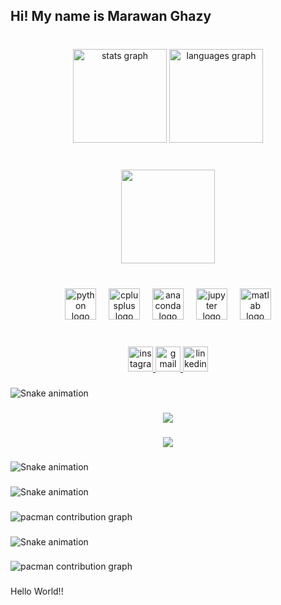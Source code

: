 <h2 align="left">Hi! My name is Marawan Ghazy</h2>

###

<br clear="both">

<div align="center">
  <img src="https://github-readme-stats.vercel.app/api?username=MarawanGhazy&hide_title=false&hide_rank=false&show_icons=true&include_all_commits=true&count_private=true&disable_animations=false&theme=dark&locale=en&hide_border=false" height="150" alt="stats graph"  />
  <img src="https://github-readme-stats.vercel.app/api/top-langs?username=MarawanGhazy&locale=en&hide_title=false&layout=compact&card_width=320&langs_count=6&theme=dark&hide_border=false" height="150" alt="languages graph"  />
</div>

###

<br clear="both">

<div align="center">
  <img height="150" src="https://media1.giphy.com/media/v1.Y2lkPTc5MGI3NjExOTdzNXQzNnNrM2hucm9nN2V5OG85cWFzOWZ4Nm5zcmI4MGV1eXNoayZlcD12MV9pbnRlcm5hbF9naWZfYnlfaWQmY3Q9Zw/mFDWuDppjQJjite6FS/giphy.gif"  />
</div>

###

<br clear="both">

<div align="center">
  <img src="https://cdn.jsdelivr.net/gh/devicons/devicon/icons/python/python-original.svg" height="50" alt="python logo"  />
  <img width="12" />
  <img src="https://cdn.jsdelivr.net/gh/devicons/devicon/icons/cplusplus/cplusplus-original.svg" height="50" alt="cplusplus logo"  />
  <img width="12" />
  <img src="https://cdn.jsdelivr.net/gh/devicons/devicon/icons/anaconda/anaconda-original.svg" height="50" alt="anaconda logo"  />
  <img width="12" />
  <img src="https://cdn.jsdelivr.net/gh/devicons/devicon/icons/jupyter/jupyter-original.svg" height="50" alt="jupyter logo"  />
  <img width="12" />
  <img src="https://cdn.jsdelivr.net/gh/devicons/devicon/icons/matlab/matlab-original.svg" height="50" alt="matlab logo"  />
</div>

###

<br clear="both">

<div align="center">
  <a href="https://www.instagram.com/marawan_ghazy13" target="_blank">
    <img src="https://img.shields.io/static/v1?message=Instagram&logo=instagram&label=&color=E4405F&logoColor=white&labelColor=&style=for-the-badge" height="40" alt="instagram logo"  />
  </a>
  <a href="marawang10@gmail.com" target="_blank">
    <img src="https://img.shields.io/static/v1?message=Gmail&logo=gmail&label=&color=D14836&logoColor=white&labelColor=&style=for-the-badge" height="40" alt="gmail logo"  />
  </a>
  <a href="https://www.linkedin.com/in/marawan-tamer-ghazy-24832727b/" target="_blank">
    <img src="https://img.shields.io/static/v1?message=LinkedIn&logo=linkedin&label=&color=0077B5&logoColor=white&labelColor=&style=for-the-badge" height="40" alt="linkedin logo"  />
  </a>
</div>

###

<img src="https://raw.githubusercontent.com/MarawanGhazy/MarawanGhazy/output/snake.svg" alt="Snake animation" />

###

<div align="center">
  <img src="https://profile-counter.glitch.me/MarawanGhazy/count.svg?"  />
</div>

###

<div align="center">
  <img src="https://profile-counter.glitch.me/MarawanGhazy/count.svg?"  />
</div>

###

<img src="https://raw.githubusercontent.com/MarawanGhazy/MarawanGhazy/output/snake.svg" alt="Snake animation" />

###

<img src="https://raw.githubusercontent.com/MarawanGhazy/MarawanGhazy/output/snake.svg" alt="Snake animation" />

###

<picture>
  <source media="(prefers-color-scheme: dark)" srcset="https://raw.githubusercontent.com/MarawanGhazy/MarawanGhazy/output/pacman-contribution-graph-dark.svg">
  <source media="(prefers-color-scheme: light)" srcset="https://raw.githubusercontent.com/MarawanGhazy/MarawanGhazy/output/pacman-contribution-graph.svg">
  <img alt="pacman contribution graph" src="https://raw.githubusercontent.com/MarawanGhazy/MarawanGhazy/output/pacman-contribution-graph.svg">
</picture>

###

<img src="https://raw.githubusercontent.com/MarawanGhazy/MarawanGhazy/output/snake.svg" alt="Snake animation" />

###

<picture>
  <source media="(prefers-color-scheme: dark)" srcset="https://raw.githubusercontent.com/MarawanGhazy/MarawanGhazy/output/pacman-contribution-graph-dark.svg">
  <source media="(prefers-color-scheme: light)" srcset="https://raw.githubusercontent.com/MarawanGhazy/MarawanGhazy/output/pacman-contribution-graph.svg">
  <img alt="pacman contribution graph" src="https://raw.githubusercontent.com/MarawanGhazy/MarawanGhazy/output/pacman-contribution-graph.svg">
</picture>

###

<p align="left">Hello World!!</p>

###
